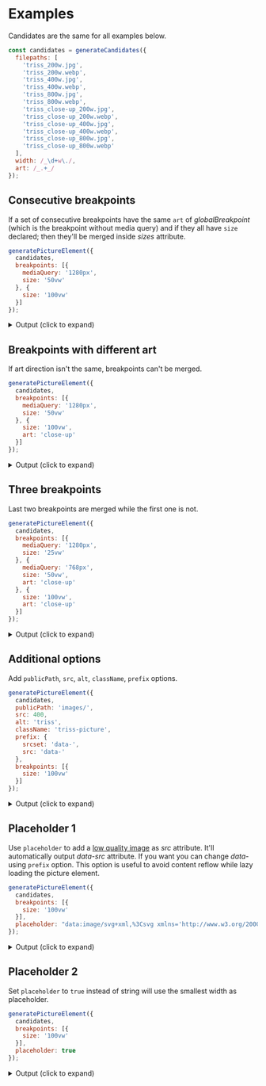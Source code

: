 # Examples

Candidates are the same for all examples below.

```js
const candidates = generateCandidates({
  filepaths: [
    'triss_200w.jpg',
    'triss_200w.webp',
    'triss_400w.jpg',
    'triss_400w.webp',
    'triss_800w.jpg',
    'triss_800w.webp',
    'triss_close-up_200w.jpg',
    'triss_close-up_200w.webp',
    'triss_close-up_400w.jpg',
    'triss_close-up_400w.webp',
    'triss_close-up_800w.jpg',
    'triss_close-up_800w.webp'
  ],
  width: /_\d+w\./,
  art: /_.+_/
});
```

## Consecutive breakpoints

If a set of consecutive breakpoints have the same `art` of *globalBreakpoint* (which is the breakpoint without media query) and if they all have `size` declared; then they'll be merged inside *sizes* attribute.

```js
generatePictureElement({
  candidates,
  breakpoints: [{
    mediaQuery: '1280px',
    size: '50vw'
  }, {
    size: '100vw'
  }]
});
```

<Details>
  <Summary>Output (click to expand)</Summary>

  ```html
  <picture>
    <source
      sizes="(min-width: 1280px) 50vw, 100vw"
      srcset="triss_200w.jpg 200w, triss_400w.webp 400w, triss_800w.webp 800w"
      type="image/webp">
    <img
      sizes="(min-width: 1280px) 50vw, 100vw"
      srcset="triss_200w.jpg 200w, triss_400w.jpg 400w, triss_800w.jpg 800w"
      src="triss_800w.jpg"
      type="image/jpeg">
  </picture>
  ```

</Details>

## Breakpoints with different art

If art direction isn't the same, breakpoints can't be merged.

```js
generatePictureElement({
  candidates,
  breakpoints: [{
    mediaQuery: '1280px',
    size: '50vw'
  }, {
    size: '100vw',
    art: 'close-up'
  }]
});
```

<Details>
  <Summary>Output (click to expand)</Summary>

  ```html
  <picture>
    <source
      media="(min-width: 1280px)"
      sizes="50vw"
      srcset="triss_200w.jpg 200w, triss_400w.webp 400w, triss_800w.webp 800w"
      type="image/webp">
    <source
      media="(min-width: 1280px)"
      sizes="50vw"
      srcset="triss_200w.jpg 200w, triss_400w.jpg 400w, triss_800w.jpg 800w"
      type="image/jpeg">
    <source
      sizes="100vw"
      srcset="triss_close-up_200w.jpg 200w, triss_close-up_400w.webp 400w, triss_close-up_800w.webp 800w"
      type="image/webp">
    <img
      sizes="100vw"
      srcset="triss_close-up_200w.jpg 200w, triss_close-up_400w.jpg 400w, triss_close-up_800w.jpg 800w"
      src="triss_close-up_800w.jpg"
      type="image/jpeg">
  </picture>
  ```

</Details>

## Three breakpoints

Last two breakpoints are merged while the first one is not.

```js
generatePictureElement({
  candidates,
  breakpoints: [{
    mediaQuery: '1280px',
    size: '25vw'
  }, {
    mediaQuery: '768px',
    size: '50vw',
    art: 'close-up'
  }, {
    size: '100vw',
    art: 'close-up'
  }]
});
```

<Details>
  <Summary>Output (click to expand)</Summary>

  ```html
  <picture>
    <source
      media="(min-width: 1280px)"
      sizes="25vw"
      srcset="triss_200w.jpg 200w, triss_400w.webp 400w, triss_800w.webp 800w"
      type="image/webp">
    <source
      media="(min-width: 1280px)"
      sizes="25vw"
      srcset="triss_200w.jpg 200w, triss_400w.jpg 400w, triss_800w.jpg 800w"
      type="image/jpeg">
    <source
      sizes="(min-width: 768px) 50vw, 100vw"
      srcset="triss_close-up_200w.jpg 200w, triss_close-up_400w.webp 400w, triss_close-up_800w.webp 800w"
      type="image/webp">
    <img
      sizes="(min-width: 768px) 50vw, 100vw"
      srcset="triss_close-up_200w.jpg 200w, triss_close-up_400w.jpg 400w, triss_close-up_800w.jpg 800w"
      src="triss_close-up_800w.jpg"
      type="image/jpeg">
  </picture>
  ```

</Details>

## Additional options

Add `publicPath`, `src`, `alt`, `className`, `prefix` options.

```js
generatePictureElement({
  candidates,
  publicPath: 'images/',
  src: 400,
  alt: 'triss',
  className: 'triss-picture',
  prefix: {
    srcset: 'data-',
    src: 'data-'
  },
  breakpoints: [{
    size: '100vw'
  }]
});
```

<Details>
  <Summary>Output (click to expand)</Summary>

  ```html
  <picture class="triss-picture">
    <source
      sizes="100vw"
      data-srcset="images/triss_200w.jpg 200w, images/triss_400w.webp 400w, images/triss_800w.webp 800w"
      type="image/webp">
    <img
      alt="triss"
      sizes="100vw"
      data-srcset="images/triss_200w.jpg 200w, images/triss_400w.jpg 400w, images/triss_800w.jpg 800w"
      data-src="images/triss_400w.jpg"
      type="image/jpeg">
  </picture>
  ```

</Details>

## Placeholder 1

Use `placeholder` to add a [low quality image](https://css-tricks.com/preventing-content-reflow-from-lazy-loaded-images/#article-header-id-2) as *src* attribute. It'll automatically output *data-src* attribute. If you want you can change *data-* using `prefix` option. This option is useful to avoid content reflow while lazy loading the picture element.

```js
generatePictureElement({
  candidates,
  breakpoints: [{
    size: '100vw'
  }],
  placeholder: "data:image/svg+xml,%3Csvg xmlns='http://www.w3.org/2000/svg' style='background-color:transparent' viewBox='0 0 1 1'%3E%3C/svg%3E"
});
```

<Details>
  <Summary>Output (click to expand)</Summary>

  ```html
  <picture>
    <source
      sizes="100vw"
      srcset="triss_200w.jpg 200w, triss_400w.webp 400w, triss_800w.webp 800w"
      type="image/webp">
    <img
      sizes="100vw"
      srcset="triss_200w.jpg 200w, triss_400w.jpg 400w, triss_800w.jpg 800w"
      data-src="triss_800w.jpg"
      src="data:image/svg+xml,%3Csvg xmlns='http://www.w3.org/2000/svg' style='background-color:transparent' viewBox='0 0 1 1'%3E%3C/svg%3E"
      type="image/jpeg">
  </picture>
  ```

</Details>

## Placeholder 2

Set `placeholder` to `true` instead of string will use the smallest width as placeholder.

```js
generatePictureElement({
  candidates,
  breakpoints: [{
    size: '100vw'
  }],
  placeholder: true
});
```

<Details>
  <Summary>Output (click to expand)</Summary>

  ```html
  <picture>
    <source
      sizes="100vw"
      data-srcset="triss_400w.webp 400w, triss_800w.webp 800w"
      srcset="triss_200w.jpg 200w"
      type="image/webp">
    <img
      sizes="100vw"
      data-srcset="triss_400w.jpg 400w, triss_800w.jpg 800w"
      srcset="triss_200w.jpg 400w"
      data-src="triss_800w.jpg"
      src="triss_200w.jpg"
      type="image/jpeg">
  </picture>
  ```

</Details>
